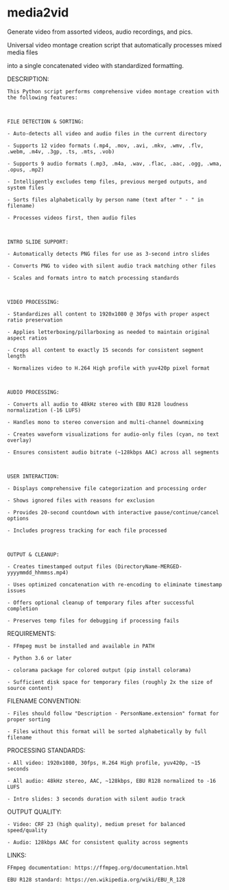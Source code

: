 # media2vid
Generate video from assorted videos, audio recordings, and pics.

Universal video montage creation script that automatically processes mixed media files 

into a single concatenated video with standardized formatting.



DESCRIPTION:

    This Python script performs comprehensive video montage creation with the following features:

    

    FILE DETECTION & SORTING:

    - Auto-detects all video and audio files in the current directory

    - Supports 12 video formats (.mp4, .mov, .avi, .mkv, .wmv, .flv, .webm, .m4v, .3gp, .ts, .mts, .vob)

    - Supports 9 audio formats (.mp3, .m4a, .wav, .flac, .aac, .ogg, .wma, .opus, .mp2)

    - Intelligently excludes temp files, previous merged outputs, and system files

    - Sorts files alphabetically by person name (text after " - " in filename)

    - Processes videos first, then audio files

    

    INTRO SLIDE SUPPORT:

    - Automatically detects PNG files for use as 3-second intro slides

    - Converts PNG to video with silent audio track matching other files

    - Scales and formats intro to match processing standards

    

    VIDEO PROCESSING:

    - Standardizes all content to 1920x1080 @ 30fps with proper aspect ratio preservation

    - Applies letterboxing/pillarboxing as needed to maintain original aspect ratios

    - Crops all content to exactly 15 seconds for consistent segment length

    - Normalizes video to H.264 High profile with yuv420p pixel format

    

    AUDIO PROCESSING:

    - Converts all audio to 48kHz stereo with EBU R128 loudness normalization (-16 LUFS)

    - Handles mono to stereo conversion and multi-channel downmixing

    - Creates waveform visualizations for audio-only files (cyan, no text overlay)

    - Ensures consistent audio bitrate (~128kbps AAC) across all segments

    

    USER INTERACTION:

    - Displays comprehensive file categorization and processing order

    - Shows ignored files with reasons for exclusion

    - Provides 20-second countdown with interactive pause/continue/cancel options

    - Includes progress tracking for each file processed

    

    OUTPUT & CLEANUP:

    - Creates timestamped output files (DirectoryName-MERGED-yyyymmdd_hhmmss.mp4)

    - Uses optimized concatenation with re-encoding to eliminate timestamp issues

    - Offers optional cleanup of temporary files after successful completion

    - Preserves temp files for debugging if processing fails



REQUIREMENTS:

    - FFmpeg must be installed and available in PATH

    - Python 3.6 or later

    - colorama package for colored output (pip install colorama)

    - Sufficient disk space for temporary files (roughly 2x the size of source content)

    

FILENAME CONVENTION:

    - Files should follow "Description - PersonName.extension" format for proper sorting

    - Files without this format will be sorted alphabetically by full filename

    

PROCESSING STANDARDS:

    - All video: 1920x1080, 30fps, H.264 High profile, yuv420p, ~15 seconds

    - All audio: 48kHz stereo, AAC, ~128kbps, EBU R128 normalized to -16 LUFS

    - Intro slides: 3 seconds duration with silent audio track

    

OUTPUT QUALITY:

    - Video: CRF 23 (high quality), medium preset for balanced speed/quality

    - Audio: 128kbps AAC for consistent quality across segments



LINKS:

    FFmpeg documentation: https://ffmpeg.org/documentation.html

    EBU R128 standard: https://en.wikipedia.org/wiki/EBU_R_128
